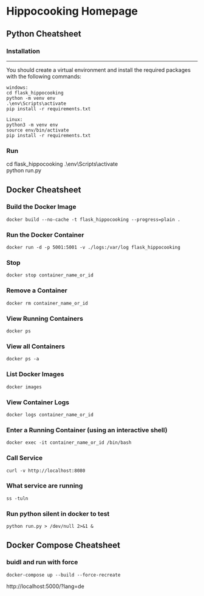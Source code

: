 # Hippocooking Homepage

## Python Cheatsheet

### Installation
------------

You should create a virtual environment and install the required packages with the following commands:

    windows:
    cd flask_hippocooking
    python -m venv env
    .\env\Scripts\activate    
    pip install -r requirements.txt

    Linux:
    python3 -m venv env
    source env/bin/activate
    pip install -r requirements.txt

### Run
cd flask_hippocooking
.\env\Scripts\activate   
python run.py


## Docker Cheatsheet

### Build the Docker Image
`docker build --no-cache -t flask_hippocooking --progress=plain . `

### Run the Docker Container
`docker run -d -p 5001:5001 -v ./logs:/var/log flask_hippocooking`  

### Stop
`docker stop container_name_or_id`

### Remove a Container
`docker rm container_name_or_id`

### View Running Containers
`docker ps`

### View all Containers
`docker ps -a`

### List Docker Images
`docker images`

### View Container Logs
`docker logs container_name_or_id`

### Enter a Running Container (using an interactive shell)
`docker exec -it container_name_or_id /bin/bash`

### Call Service
`curl -v http://localhost:8080`

### What service are running
`ss -tuln`

### Run python silent in docker to test
`python run.py > /dev/null 2>&1 &`

## Docker Compose Cheatsheet

### buidl and run with force

`docker-compose up --build --force-recreate`


http://localhost:5000/?lang=de